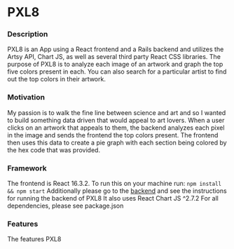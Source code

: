 # PXL8

### Description
PXL8 is an App using a React frontend and a Rails backend and utilizes the Artsy API, Chart JS, as well as several third party React CSS libraries.  The purpose of PXL8 is to analyze each image of an artwork and graph the top five colors present in each.  You can also search for a particular artist to find out the top colors in their artwork.

### Motivation
My passion is to walk the fine line between science and art and so I wanted to build something data driven that would appeal to art lovers.  When a user clicks on an artwork that appeals to them, the backend analyzes each pixel in the image and sends the frontend the top colors present.  The frontend then uses this data to create a pie graph with each section being colored by the hex code that was provided.

### Framework
The frontend is React 16.3.2.  To run this on your machine run:
`npm install && npm start`
Additionally please go to the [backend](https://github.com/melissames/Art-Collector-back-end) and see the instructions for running the backend of PXL8
It also uses React Chart JS ^2.7.2
For all dependencies, please see package.json

### Features
The features PXL8
